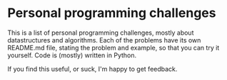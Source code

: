 # Personal programming challenges

This is a list of personal programming challenges, mostly about datastructures and algorithms.
Each of the problems have its own README.md file, stating the problem and example, so that you
can try it yourself. Code is (mostly) written in Python.

If you find this useful, or suck, I'm happy to get feedback.
